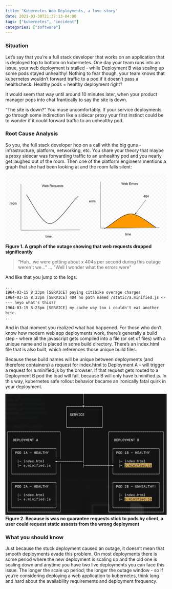```yaml
---
title: "Kubernetes Web Deployments, a love story"
date: 2021-03-30T21:37:13-04:00
tags: ["kubernetes", "incident"]
categories: ["software"]
---
```


### Situation

Let’s say that you’re a full stack developer that works on an application that is deployed top to bottom on kubernetes. One day your team runs into an issue, your web deployment is stalled - while Deployment B was scaling up some pods stayed unhealthy! Nothing to fear though, your team knows that kubernetes wouldn’t forward traffic to a pod if it doesn’t pass a healthcheck. Healthy pods = healthy deployment right?

It would seem that way until around 10 minutes later, when your product manager pops into chat frantically to say the site is down.

“The site is down?” You muse uncomfortably. If your service deployments go through some indirection like a sidecar proxy your first instinct could be to wonder if it could forward traffic to an unhealthy pod.

### Root Cause Analysis

So you, the full stack developer hop on a call with the big guns - infrastructure, platform, networking, etc. You share your theory that maybe a proxy sidecar was forwarding traffic to an unhealthy pod and you nearly get laughed out of the room. Then one of the platform engineers mentions a graph that she had been looking at and the room falls silent:

![Seeing an uptick in 404s](/img/k8s-web-graph.png)
**Figure 1. A graph of the outage showing that web requests dropped significantly**

> "Huh...we were getting about x 404s per second during this outage weren't we..."
...
> "Well I wonder what the errors were"

And like that you jump to the logs.
```
...
1964-03-15 8:23pm [SERVICE] paying citibike overage charges
1964-03-15 8:23pm [SERVICE] 404 no path named /static/a.minified.js <---- heyo what's this??
1964-03-15 8:23pm [SERVICE] my cache way too i couldn't eat another bite
...
```

And in that moment you realized what had happened. For those who don’t know how modern web app deployments work, there’s generally a build step - where all the javascript gets compiled into a file (or set of files) with a unique name and is placed in some build directory. There’s an index.html file that is also built, which references those unique build files.

Because these build names will be unique between deployments (and therefore containers) a request for index.html to Deployment A - will trigger a request for a.minified.js by the browser. If that request gets routed to a Deployment B pod the load will fail, because B will only have b.minified.js. In this way, kubernetes safe rollout behavior became an ironically fatal quirk in your deployment.

![The issue with two live deployments](/img/k8s-web-ascii.png)
**Figure 2. Because is was no guarantee requests stick to pods by client, a user could request static assests from the wrong deployment**

### What you should know

Just because the stuck deployment caused an outage, it doesn’t mean that smooth deployments evade this problem. On most deployments there is some period where the new deployment is scaling up and the old one is scaling down and anytime you have two live deployments you can face this issue. The longer the scale up period; the longer the outage window - so if you’re considering deploying a web application to kubernetes, think long and hard about the availability requirements and deployment frequency.
